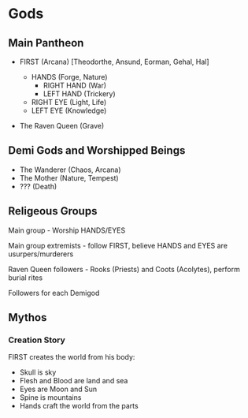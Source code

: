 # Gods

## Main Pantheon
* FIRST (Arcana) [Theodorthe, Ansund, Eorman, Gehal, Hal]
  * HANDS (Forge, Nature)
    * RIGHT HAND (War)
    * LEFT HAND (Trickery)
  * RIGHT EYE (Light, Life)
  * LEFT EYE (Knowledge)

* The Raven Queen (Grave)

## Demi Gods and Worshipped Beings
* The Wanderer (Chaos, Arcana)
* The Mother (Nature, Tempest)
* ??? (Death)

## Religeous Groups
Main group - Worship HANDS/EYES

Main group extremists - follow FIRST, believe HANDS and EYES are usurpers/murderers

Raven Queen followers - Rooks (Priests) and Coots (Acolytes), perform burial rites

Followers for each Demigod

## Mythos
### Creation Story
FIRST creates the world from his body:
* Skull is sky
* Flesh and Blood are land and sea
* Eyes are Moon and Sun
* Spine is mountains
* Hands craft the world from the parts